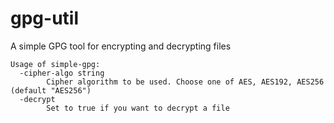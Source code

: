 # gpg-util
A simple GPG tool for encrypting and decrypting files

```
Usage of simple-gpg:
  -cipher-algo string
    	Cipher algorithm to be used. Choose one of AES, AES192, AES256 (default "AES256")
  -decrypt
    	Set to true if you want to decrypt a file
```
